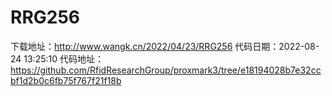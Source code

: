 # RRG256
下载地址：http://www.wangk.cn/2022/04/23/RRG256
代码日期：2022-08-24 13:25:10
代码地址：https://github.com/RfidResearchGroup/proxmark3/tree/e18194028b7e32ccbf1d2b0c6fb75f767f21f18b
